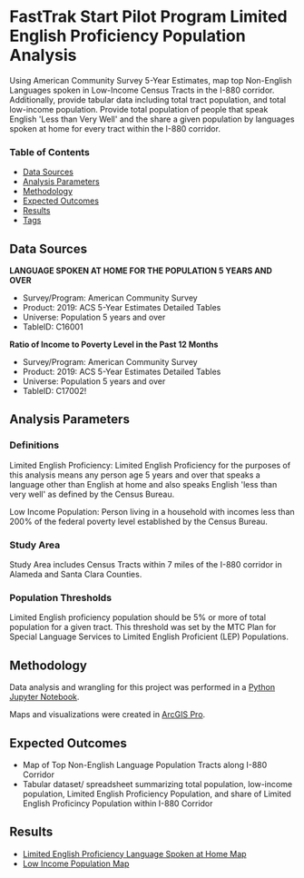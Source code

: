 # FastTrak Start Pilot Program Limited English Proficiency Population Analysis 

Using American Community Survey 5-Year Estimates, map top Non-English Languages spoken in
Low-Income Census Tracts in the I-880 corridor. Additionally, provide tabular data including total tract population, and total low-income population. Provide total population of people that speak English 'Less than Very Well' and the share a given population by languages spoken at home for every tract within the I-880 corridor. 


### Table of Contents

- [Data Sources](#data-sources)
- [Analysis Parameters](#analysis-parameters)
- [Methodology](#methodology)
- [Expected Outcomes](#expected-outcomes)
- [Results](#results)
- [Tags](#tags)

## Data Sources
    
**LANGUAGE SPOKEN AT HOME FOR THE POPULATION 5 YEARS AND OVER**
- Survey/Program: American Community Survey
- Product: 2019: ACS 5-Year Estimates Detailed Tables
- Universe: Population 5 years and over
- TableID: C16001

**Ratio of Income to Poverty Level in the Past 12 Months**
- Survey/Program: American Community Survey
- Product: 2019: ACS 5-Year Estimates Detailed Tables
- Universe: Population 5 years and over
- TableID: C17002!

## Analysis Parameters

### Definitions 

Limited English Proficiency: Limited English Proficiency for the purposes of this analysis means any 
person age 5 years and over that speaks a language other than English at home and also speaks 
English 'less than very well' as defined by the Census Bureau.

Low Income Population: Person living in a household with incomes less than 200% of the federal poverty level established by the Census Bureau.
    
### Study Area
    
Study Area includes Census Tracts within 7 miles of the I-880 corridor in Alameda and Santa Clara Counties. 
    
### Population Thresholds

Limited English proficiency population should be 5% or more of total population for a given tract. This threshold was set by the MTC Plan for Special Language Services to Limited English Proficient (LEP) Populations.  

## Methodology

Data analysis and wrangling for this project was performed in a [Python Jupyter Notebook](FastTrak-Start-Pilot-Programing.ipynb). 

Maps and visualizations were created in [ArcGIS Pro](https://mtcdrive.box.com/s/jkyly5aic1xbx3ylto3wq2a2ptwxadeo).

## Expected Outcomes

- Map of Top Non-English Language Population Tracts along I-880 Corridor
- Tabular dataset/ spreadsheet summarizing total population, low-income population, Limited English Proficiency Population, and share of Limited English Proficincy Population within I-880 Corridor

## Results

- [Limited English Proficiency Language Spoken at Home Map](https://mtcdrive.box.com/s/y2lel3tk8df7h2hw6dmua2fe533gox07)
- [Low Income Population Map](https://mtcdrive.box.com/s/3od1s6r5uxcrmdqi8ze1h64h87187oka)